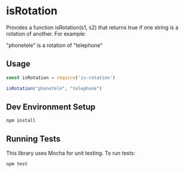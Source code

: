 # isRotation

Provides a function isRotation(s1, s2) that returns true if one string is a rotation of another.  For example:

"phonetele" is a rotation of "telephone"

## Usage

```javascript
const isRotation = require('is-rotation')

isRotation("phonetele", "telephone")
```

## Dev Environment Setup

```
npm install
```

## Running Tests

This library uses Mocha for unit testing.  To run tests:

```
npm test
```

